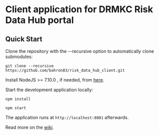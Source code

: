 Client application for DRMKC Risk Data Hub portal
==========

Quick Start
------------

Clone the repository with the --recursive option to automatically clone submodules:

`git clone --recursive https://github.com/bahron83/risk_data_hub_client.git`

Install NodeJS >= 7.10.0 , if needed, from [here](https://nodejs.org/en/download/releases/).

Start the development application locally:

`npm install`

`npm start`

The application runs at `http://localhost:8081` afterwards.

Read more on the [wiki](https://github.com/bahron83/risk_data_hub_client.git/wiki).
